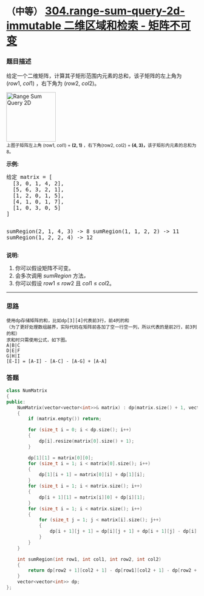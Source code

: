 # `（中等）` [304.range-sum-query-2d-immutable 二维区域和检索 - 矩阵不可变](https://leetcode-cn.com/problems/range-sum-query-2d-immutable/submissions/)

### 题目描述
<p>给定一个二维矩阵，计算其子矩形范围内元素的总和，该子矩阵的左上角为 (<em>row</em>1,&nbsp;<em>col</em>1) ，右下角为 (<em>row</em>2,&nbsp;<em>col</em>2)。</p>
<p><img style="width: 130px;" src="https://assets.leetcode-cn.com/aliyun-lc-upload/images/304.png" alt="Range Sum Query 2D"><br>
<small>上图子矩阵左上角&nbsp;(row1, col1) = <strong>(2, 1)</strong>&nbsp;，右下角(row2, col2) = <strong>(4, 3)，</strong>该子矩形内元素的总和为 8。</small></p>

<p><strong>示例:</strong></p>
<pre>给定 matrix = [
  [3, 0, 1, 4, 2],
  [5, 6, 3, 2, 1],
  [1, 2, 0, 1, 5],
  [4, 1, 0, 1, 7],
  [1, 0, 3, 0, 5]
]

sumRegion(2, 1, 4, 3) -&gt; 8
sumRegion(1, 1, 2, 2) -&gt; 11
sumRegion(1, 2, 2, 4) -&gt; 12
</pre>

<p><strong>说明:</strong></p>
<ol>
	<li>你可以假设矩阵不可变。</li>
	<li>会多次调用&nbsp;<em>sumRegion&nbsp;</em>方法<em>。</em></li>
	<li>你可以假设&nbsp;<em>row</em>1 ≤ <em>row</em>2 且&nbsp;<em>col</em>1 ≤ <em>col</em>2。</li>
</ol>

---
### 思路
```
使用dp存储矩阵的和，比如dp[3][4]代表前3行，前4列的和
（为了更好处理数组越界，实际代码在矩阵前各加了空一行空一列，所以代表的是前2行，前3列的和）
求和时只需使用公式，如下图。
A|B|C
D|E|F
G|H|I
[E-I] = [A-I] - [A-C] - [A-G] + [A-A]
```



### 答题
``` C++
class NumMatrix
{
public:
	NumMatrix(vector<vector<int>>& matrix) : dp(matrix.size() + 1, vector<int>())
	{
        if (matrix.empty()) return;

		for (size_t i = 0; i < dp.size(); i++)
		{
			dp[i].resize(matrix[0].size() + 1);
		}

		dp[1][1] = matrix[0][0];
		for (size_t i = 1; i < matrix[0].size(); i++)
		{
			dp[1][i + 1] = matrix[0][i] + dp[1][i];
		}
		for (size_t i = 1; i < matrix.size(); i++)
		{
			dp[i + 1][1] = matrix[i][0] + dp[i][1];
		}
		for (size_t i = 1; i < matrix.size(); i++)
		{
			for (size_t j = 1; j < matrix[i].size(); j++)
			{
				dp[i + 1][j + 1] = dp[i][j + 1] + dp[i + 1][j] - dp[i][j] + matrix[i][j];
			}
		}
	}

	int sumRegion(int row1, int col1, int row2, int col2)
	{
		return dp[row2 + 1][col2 + 1] - dp[row1][col2 + 1] - dp[row2 + 1][col1] + dp[row1][col1];
	}
	vector<vector<int>> dp;
};
```




